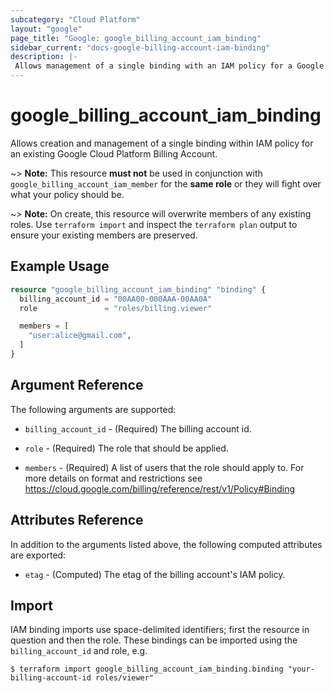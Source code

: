 ```yaml
---
subcategory: "Cloud Platform"
layout: "google"
page_title: "Google: google_billing_account_iam_binding"
sidebar_current: "docs-google-billing-account-iam-binding"
description: |-
 Allows management of a single binding with an IAM policy for a Google Cloud Platform Billing Account.
---
```


# google\_billing\_account\_iam\_binding

Allows creation and management of a single binding within IAM policy for
an existing Google Cloud Platform Billing Account.

~> **Note:** This resource __must not__ be used in conjunction with
   `google_billing_account_iam_member` for the __same role__ or they will fight over
   what your policy should be.

~> **Note:** On create, this resource will overwrite members of any existing roles.
    Use `terraform import` and inspect the `terraform plan` output to ensure
    your existing members are preserved.

## Example Usage

```terraform
resource "google_billing_account_iam_binding" "binding" {
  billing_account_id = "00AA00-000AAA-00AA0A"
  role               = "roles/billing.viewer"

  members = [
    "user:alice@gmail.com",
  ]
}
```

## Argument Reference

The following arguments are supported:

* `billing_account_id` - (Required) The billing account id.

* `role` - (Required) The role that should be applied.

* `members` - (Required) A list of users that the role should apply to. For more details on format and restrictions see https://cloud.google.com/billing/reference/rest/v1/Policy#Binding

## Attributes Reference

In addition to the arguments listed above, the following computed attributes are
exported:

* `etag` - (Computed) The etag of the billing account's IAM policy.

## Import

IAM binding imports use space-delimited identifiers; first the resource in question and then the role.  These bindings can be imported using the `billing_account_id` and role, e.g.

```
$ terraform import google_billing_account_iam_binding.binding "your-billing-account-id roles/viewer"
```
